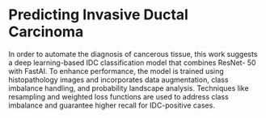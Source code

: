 # Predicting Invasive Ductal Carcinoma
 
In order to automate the diagnosis of cancerous tissue, this work suggests a deep learning-based IDC classification model that combines ResNet- 50 with FastAI. To enhance performance, the model is trained using histopathology images and incorporates data augmentation, class imbalance handling, and probability landscape analysis. Techniques like resampling and weighted loss functions are used to address class imbalance and guarantee higher recall for IDC-positive cases.
